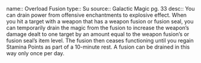 name:: Overload Fusion 
type:: Su
source:: Galactic Magic pg. 33
desc:: You can drain power from offensive enchantments to explosive effect. When you hit a target with a weapon that has a weapon fusion or fusion seal, you can temporarily drain the magic from the fusion to increase the weapon’s damage dealt to one target by an amount equal to the weapon fusion’s or fusion seal’s item level. The fusion then ceases functioning until you regain Stamina Points as part of a 10-minute rest. A fusion can be drained in this way only once per day.

